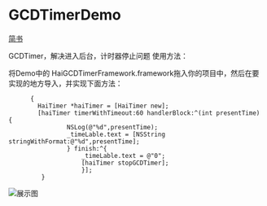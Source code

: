 # GCDTimerDemo
[简书](https://www.jianshu.com/p/b3d9a6d46675)

GCDTimer，解决进入后台，计时器停止问题  使用方法：

将Demo中的 HaiGCDTimerFramework.framework拖入你的项目中，然后在要实现的地方导入，并实现下面方法：
```   if ([_timeLable.text intValue] &lt;= 0)   
      {        
        HaiTimer *haiTimer = [HaiTimer new];     
        [haiTimer timerWithTimeout:60 handlerBlock:^(int presentTime) {                    
                NSLog(@"%d",presentTime);            
                _timeLable.text = [NSString stringWithFormat:@"%d",presentTime];        
                } finish:^{                    
                    _timeLable.text = @"0";           
                    [haiTimer stopGCDTimer];        
                    }];    
         }  
```

![展示图](https://github.com/diankuanghuolong/GCDTimerDemo/blob/master/GCDTimer/showImages/HaiGCDTimer.gif)
